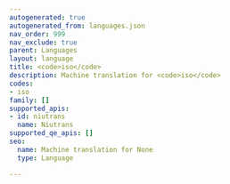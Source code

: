 ```yaml
---
autogenerated: true
autogenerated_from: languages.json
nav_order: 999
nav_exclude: true
parent: Languages
layout: language
title: <code>iso</code>
description: Machine translation for <code>iso</code>
codes:
- iso
family: []
supported_apis:
- id: niutrans
  name: Niutrans
supported_qe_apis: []
seo:
  name: Machine translation for None
  type: Language

---
```


